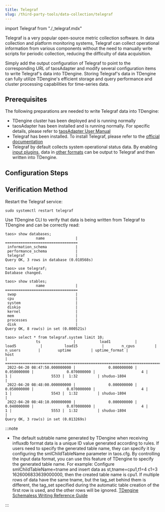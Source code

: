 ```yaml
---
title: Telegraf
slug: /third-party-tools/data-collection/telegraf
---
```


import Telegraf from "./_telegraf.mdx"

Telegraf is a very popular open-source metric collection software. In data collection and platform monitoring systems, Telegraf can collect operational information from various components without the need to manually write scripts for periodic collection, reducing the difficulty of data acquisition.

Simply add the output configuration of Telegraf to point to the corresponding URL of taosAdapter and modify several configuration items to write Telegraf's data into TDengine. Storing Telegraf's data in TDengine can fully utilize TDengine's efficient storage and query performance and cluster processing capabilities for time-series data.

## Prerequisites

The following preparations are needed to write Telegraf data into TDengine:

- TDengine cluster has been deployed and is running normally
- taosAdapter has been installed and is running normally. For specific details, please refer to [taosAdapter User Manual](../../../tdengine-reference/components/taosadapter)
- Telegraf has been installed. To install Telegraf, please refer to the [official documentation](https://docs.influxdata.com/telegraf/v1.22/install/)
- Telegraf by default collects system operational status data. By enabling [input plugins](https://docs.influxdata.com/telegraf/v1.22/plugins/), data in [other formats](https://docs.influxdata.com/telegraf/v1.24/data_formats/input/) can be output to Telegraf and then written into TDengine.

## Configuration Steps

<Telegraf />

## Verification Method

Restart the Telegraf service:

```shell
sudo systemctl restart telegraf
```

Use TDengine CLI to verify that data is being written from Telegraf to TDengine and can be correctly read:

```text
taos> show databases;
              name              |
=================================
 information_schema             |
 performance_schema             |
 telegraf                       |
Query OK, 3 rows in database (0.010568s)

taos> use telegraf;
Database changed.

taos> show stables;
              name              |
=================================
 swap                           |
 cpu                            |
 system                         |
 diskio                         |
 kernel                         |
 mem                            |
 processes                      |
 disk                           |
Query OK, 8 row(s) in set (0.000521s)

taos> select * from telegraf.system limit 10;
              ts               |           load1           |           load5           |          load15           |        n_cpus         |        n_users        |        uptime         | uptime_format |              host
|
=============================================================================================================================================================================================================================================
 2022-04-20 08:47:50.000000000 |               0.000000000 |               0.050000000 |               0.070000000 |                     4 |                     1 |                  5533 |  1:32         | shuduo-1804
|
 2022-04-20 08:48:00.000000000 |               0.000000000 |               0.050000000 |               0.070000000 |                     4 |                     1 |                  5543 |  1:32         | shuduo-1804
|
 2022-04-20 08:48:10.000000000 |               0.000000000 |               0.040000000 |               0.070000000 |                     4 |                     1 |                  5553 |  1:32         | shuduo-1804
|
Query OK, 3 row(s) in set (0.013269s)
```

:::note

- The default subtable name generated by TDengine when receiving influxdb format data is a unique ID value generated according to rules.
If users need to specify the generated table name, they can specify it by configuring the smlChildTableName parameter in taos.cfg. By controlling the input data format, you can use this feature of TDengine to specify the generated table name.
For example: Configure smlChildTableName=tname and insert data as st,tname=cpu1,t1=4 c1=3 1626006833639000000, then the created table name is cpu1. If multiple rows of data have the same tname, but the tag_set behind them is different, the tag_set specified during the automatic table creation of the first row is used, and the other rows will be ignored. [TDengine Schemaless Writing Reference Guide](../../../developer-guide/schemaless-ingestion/)

:::
